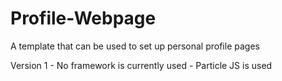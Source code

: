 # Profile-Webpage
A template that can be used to set up personal profile pages

Version 1 - No framework is currently used
          - Particle JS is used
